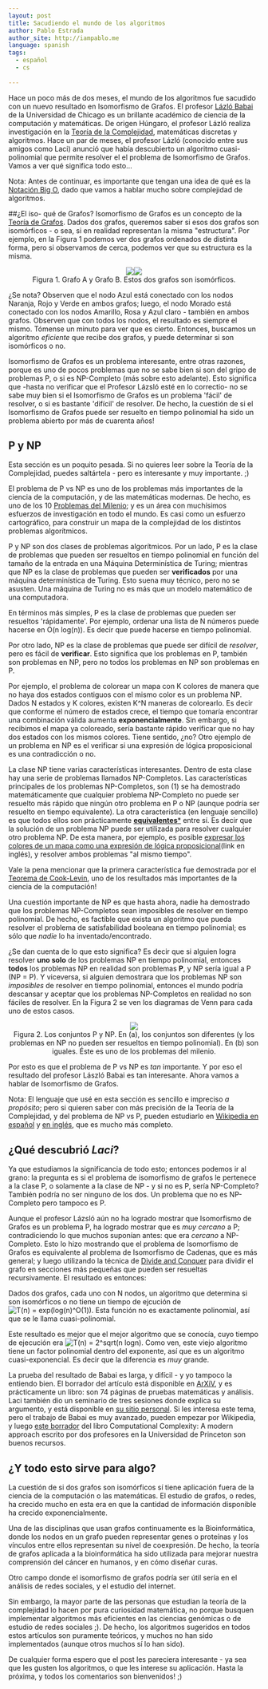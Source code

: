 ```yaml
---
layout: post
title: Sacudiendo el mundo de los algoritmos
author: Pablo Estrada
author_site: http://iampablo.me
language: spanish
tags:
  - español
  - cs
 
---
```

Hace un poco más de dos meses, el mundo de los algoritmos fue sacudido con un nuevo resultado en Isomorfismo de Grafos. El profesor [Lázló Babai](https://es.wikipedia.org/wiki/L%C3%A1szl%C3%B3_Babai) de la Universidad de Chicago es un brillante académico de ciencia de la computación y matemáticas. De origen Húngaro, el profesor Lázló realiza investigación en la [Teoría de la Complejidad](https://es.wikipedia.org/wiki/Teor%C3%ADa_de_la_complejidad_computacional), matemáticas discretas y algoritmos. Hace un par de meses, el profesor Lázló (conocido entre sus amigos como Laci) anunció que había descubierto un algoritmo cuasi-polinomial que permite resolver el el problema de Isomorfismo de Grafos. Vamos a ver qué significa todo esto...

Nota: Antes de continuar, es importante que tengan una idea de qué es la [Notación Big O](https://es.wikipedia.org/wiki/Cota_superior_asint%C3%B3tica), dado que vamos a hablar mucho sobre complejidad de algoritmos.

##¿El iso- qué de Grafos?
Isomorfismo de Grafos es un concepto de la [Teoría de Grafos](https://en.wikipedia.org/wiki/Graph_theory). Dados dos grafos, queremos saber si esos dos grafos son isomórficos - o sea, si en realidad representan la misma "estructura". Por ejemplo, en la Figura 1 podemos ver dos grafos ordenados de distinta forma, pero si observamos de cerca, podemos ver que su estructura es la misma.

<center><img src="https://upload.wikimedia.org/wikipedia/commons/thumb/9/9a/Graph_isomorphism_a.svg/100px-Graph_isomorphism_a.svg.png"></img><img src="https://upload.wikimedia.org/wikipedia/commons/thumb/8/84/Graph_isomorphism_b.svg/210px-Graph_isomorphism_b.svg.png"></img>
<br>
Figura 1. Grafo A y Grafo B. Estos dos grafos son isomórficos.</center>

¿Se nota? Observen que el nodo Azul está conectado con los nodos Naranja, Rojo y Verde en ambos grafos; luego, el nodo Morado está conectado con los nodos Amarillo, Rosa y Azul claro - también en ambos grafos. Observen que con todos los nodos, el resultado es siempre el mismo. Tómense un minuto para ver que es cierto. Entonces, buscamos un algoritmo *eficiente* que recibe dos grafos, y puede determinar si son isomórficos o no.

Isomorfismo de Grafos es un problema interesante, entre otras razones, porque es uno de pocos problemas que no se sabe bien si son del gripo de problemas P, o si es NP-Completo (más sobre esto adelante). Esto significa que -hasta no verificar que el Profesor Lázsló esté en lo correctio- no se sabe muy bien si el Isomorfismo de Grafos es un problema 'fácil' de resolver, o si es bastante 'difícil' de resolver. De hecho, la cuestión de si el Isomorfismo de Grafos puede ser resuelto en tiempo polinomial ha sido un problema abierto por más de cuarenta años!

## P y NP
Esta sección es un poquito pesada. Si no quieres leer sobre la Teoría de la Complejidad, puedes saltártela - pero es interesante y muy importante. ;)

El problema de P vs NP es uno de los problemas más importantes de la ciencia de la computación, y de las matemáticas modernas. De hecho, es uno de los 10 [Problemas del Milenio](https://es.wikipedia.org/wiki/Problemas_del_milenio); y es un área con muchísimos esfuerzos de investigación en todo el mundo. Es casi como un esfuerzo cartográfico, para construir un mapa de la complejidad de los distintos problemas algorítmicos.

P y NP son dos clases de problemas algorítmicos. Por un lado, P es la clase de problemas que pueden ser resueltos en tiempo polinomial en función del tamaño de la entrada en una Máquina Determinística de Turing; mientras que NP es la clase de problemas que pueden ser **verificados** por una máquina determinística de Turing. Esto suena muy técnico, pero no se asusten. Una máquina de Turing no es más que un modelo matemático de una computadora.

En términos más simples, P es la clase de problemas que pueden ser resueltos 'rápidamente'. Por ejemplo, ordenar una lista de N números puede hacerse en O(n log(n)). Es decir que puede hacerse en tiempo polinomial.

Por otro lado, NP es la clase de problemas que puede ser difícil de *resolver*, pero es fácil de **verificar**. Esto significa que los problemas en P, también son problemas en NP, pero no todos los problemas en NP son problemas en P.

Por ejemplo, el problema de colorear un mapa con K colores de manera que no haya dos estados contiguos con el mismo color es un problema NP. Dados N estados y K colores, existen K^N maneras de colorearlo. Es decir que conforme el número de estados crece, el tiempo que tomaría encontrar una combinación válida aumenta **exponencialmente**. Sin embargo, si recibimos el mapa ya coloreado, sería bastante rápido verificar que no hay dos estados con los mismos colores. Tiene sentido, ¿no? Otro ejemplo de un problema en NP es el verificar si una expresión de lógica proposicional es una contradicción o no.

La clase NP tiene varias características interesantes. Dentro de esta clase hay una serie de problemas llamados NP-Completos. Las características principales de los problemas NP-Completos, son (1) se ha demostrado matemáticamente que cualquier problema NP-Completo no puede ser resuelto más rápido que ningún otro problema en P o NP (aunque podría ser resuelto en tiempo equivalente). La otra característica (en lenguaje sencillo) es que todos ellos son prácticamente [**equivalentes***](https://es.wikipedia.org/wiki/Teorema_de_Cook) entre sí. Es decir que la solución de un problema NP puede ser utilizada para resolver cualquier otro problema NP. De esta manera, por ejemplo, es posible [expresar los colores de un mapa como una expresión de lógica proposicional](https://www.udacity.com/course/viewer#!/c-cs215/l-48439444/m-48634727)(link en inglés), y resolver ambos problemas "al mismo tiempo".

Vale la pena mencionar que la primera característica fue demostrada por el [Teorema de Cook-Levin](https://es.wikipedia.org/wiki/Teorema_de_Cook), uno de los resultados más importantes de la ciencia de la computación!

Una cuestión importante de NP es que hasta ahora, nadie ha demostrado que los problemas NP-Completos sean imposibles de resolver en tiempo polinomial. De hecho, es factible que exista un algoritmo que pueda resolver el problema de satisfabilidad booleana en tiempo polinomial; es sólo que *nadie* lo ha inventado/encontrado.

¿Se dan cuenta de lo que esto significa? Es decir que si alguien logra resolver **uno solo** de los problemas NP en tiempo polinomial, entonces **todos** los problemas NP en realidad son problemas **P**, y NP sería igual a P (NP = P). Y viceversa, si alguien demostrara que los problemas NP son *imposibles* de resolver en tiempo polinomial, entonces el mundo podría descansar y aceptar que los problemas NP-Completos en realidad no son fáciles de resolver. En la Figura 2 se ven los diagramas de Venn para cada uno de estos casos.

<center><img src="http://pabloem.github.io/images/NPvsP.png"></img>
<br>
Figura 2. Los conjuntos P y NP. En (a), los conjuntos son diferentes (y los problemas en NP no pueden ser resueltos en tiempo polinomial). En (b) son iguales. Éste es uno de los problemas del milenio. </center>

Por esto es que el problema de P vs NP es *tan* importante. Y por eso el resultado del profesor László Babai es tan interesante. Ahora vamos a hablar de Isomorfismo de Grafos.

Nota: El lenguaje que usé en esta sección es sencillo e impreciso *a propósito*; pero si quieren saber con más precisión de la Teoría de la Complejidad, y del problema de NP vs P, pueden estudiarlo en [Wikipedia en español](https://es.wikipedia.org/wiki/Clases_de_complejidad_P_y_NP) y [en inglés](https://en.wikipedia.org/wiki/P_versus_NP_problem), que es mucho más completo.

## ¿Qué descubrió *Laci*?
Ya que estudiamos la significancia de todo esto; entonces podemos ir al grano: la pregunta es si el problema de isomorfismo de grafos le pertenece a la clase P, o solamente a la clase de NP - y si no es P, sería NP-Completo? También podría no ser ninguno de los dos. Un problema que no es NP-Completo pero tampoco es P.

Aunque el profesor Lázsló aún no ha logrado mostrar que Isomorfismo de Grafos es un problema P, ha logrado mostrar que es *muy cercano* a P; contradiciendo lo que muchos suponían antes: que era *cercano* a NP-Completo. Esto lo hizo mostrando que el problema de Isomorfismo de Grafos es equivalente al problema de Isomorfismo de Cadenas, que es más general; y luego utilizando la técnica de [Divide and Conquer](https://es.wikipedia.org/wiki/Algoritmo_divide_y_vencer%C3%A1s) para dividir el grafo en secciones más pequeñas que pueden ser resueltas recursivamente. El resultado es entonces:

Dados dos grafos, cada uno con N nodos, un algoritmo que determina si son isomórficos o no tiene un tiempo de ejcución de ![T(n) = exp(log(n)^O(1))](http://pabloem.github.io/images/GI_rtime.gif). Esta función no es exactamente polinomial, así que se le llama cuasi-polinomial.

Este resultado es mejor que el mejor algoritmo que se conocía, cuyo tiempo de ejecución era ![T(n) = 2^sqrt(n logn)](http://pabloem.github.io/images/old_GI_rtime.png). Como ven, este viejo algoritmo tiene un factor polinomial dentro del exponente, así que es un algoritmo cuasi-exponencial. Es decir que la diferencia es *muy* grande.

La prueba del resultado de Babai es larga, y difícil - y yo tampoco la entiendo bien. El borrador del artículo está disponible en [ArXiV](http://arxiv.org/abs/1512.03547), y es prácticamente un libro: son 74 páginas de pruebas matemáticas y análisis. Laci también dio un seminario de tres sesiones donde explica su argumento, y está disponible en [su sitio personal](http://people.cs.uchicago.edu/~laci/). Si les interesa este tema, pero el trabajo de Babai es muy avanzado, pueden empezar por Wikipedia, y luego [este borrador](http://theory.cs.princeton.edu/complexity/book.pdf) del libro Computational Complexity: A modern approach escrito por dos profesores en la Universidad de Princeton son buenos recursos.

## ¿Y todo esto sirve para algo?
La cuestión de si dos grafos son isomórficos sí tiene aplicación fuera de la ciencia de la computación o las matemáticas. El estudio de grafos, o redes, ha crecido mucho en esta era en que la cantidad de información disponible ha crecido exponencialmente.

Una de las disciplinas que usan grafos continuamente es la Bioinformática, donde los nodos en un grafo pueden representar genes o proteínas y los vínculos entre ellos representan su nivel de coexpresión. De hecho, la teoría de grafos aplicada a la bioinformática ha sido utilizada para mejorar nuestra comprensión del cáncer en humanos, y en cómo diseñar curas.

Otro campo donde el isomorfismo de grafos podría ser útil sería en el análisis de redes sociales, y el estudio del internet.

Sin embargo, la mayor parte de las personas que estudian la teoría de la complejidad lo hacen por pura curiosidad matemática, no porque busquen implementar algoritmos más eficientes en las ciencias genómicas o de estudio de redes sociales ;). De hecho, los algoritmos sugeridos en todos estos artículos son puramente teóricos, y muchos no han sido implementados (aunque otros muchos sí lo han sido).

De cualquier forma espero que el post les pareciera interesante - ya sea que les gusten los algoritmos, o que les interese su aplicación. Hasta la próxima, y todos los comentarios son bienvenidos! ;)
